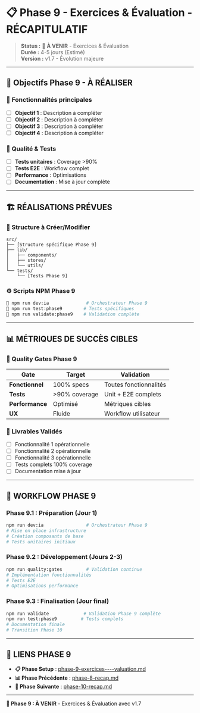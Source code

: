 # 📋 Phase 9 - Exercices & Évaluation - RÉCAPITULATIF

> **Status :** 🔄 **À VENIR** - Exercices & Évaluation  
> **Durée :** 4-5 jours (Estimé)  
> **Version :** v1.7 - Évolution majeure  

---

## 🎯 **Objectifs Phase 9 - À RÉALISER**

### 🎯 **Fonctionnalités principales**
- [ ] **Objectif 1** : Description à compléter
- [ ] **Objectif 2** : Description à compléter
- [ ] **Objectif 3** : Description à compléter
- [ ] **Objectif 4** : Description à compléter

### 🎯 **Qualité & Tests**
- [ ] **Tests unitaires** : Coverage >90%
- [ ] **Tests E2E** : Workflow complet
- [ ] **Performance** : Optimisations
- [ ] **Documentation** : Mise à jour complète

---

## 🏗️ **RÉALISATIONS PRÉVUES**

### **📁 Structure à Créer/Modifier**
```
src/
├── [Structure spécifique Phase 9]
├── lib/
│   ├── components/
│   ├── stores/
│   └── utils/
└── tests/
    └── [Tests Phase 9]
```

### **⚙️ Scripts NPM Phase 9**
```bash
🎯 npm run dev:ia              # Orchestrateur Phase 9
🎯 npm run test:phase9        # Tests spécifiques
🎯 npm run validate:phase9    # Validation complète
```

---

## 📊 **MÉTRIQUES DE SUCCÈS CIBLES**

### **🎯 Quality Gates Phase 9**
| Gate | Target | Validation |
|------|--------|------------|
| **Fonctionnel** | 100% specs | Toutes fonctionnalités |
| **Tests** | >90% coverage | Unit + E2E complets |
| **Performance** | Optimisé | Métriques cibles |
| **UX** | Fluide | Workflow utilisateur |

### **🎯 Livrables Validés**
- [ ] Fonctionnalité 1 opérationnelle
- [ ] Fonctionnalité 2 opérationnelle  
- [ ] Fonctionnalité 3 opérationnelle
- [ ] Tests complets 100% coverage
- [ ] Documentation mise à jour

---

## 🔄 **WORKFLOW PHASE 9**

### **Phase 9.1 : Préparation (Jour 1)**
```bash
npm run dev:ia                # Orchestrateur Phase 9
# Mise en place infrastructure
# Création composants de base
# Tests unitaires initiaux
```

### **Phase 9.2 : Développement (Jours 2-3)**
```bash
npm run quality:gates         # Validation continue
# Implémentation fonctionnalités
# Tests E2E
# Optimisations performance
```

### **Phase 9.3 : Finalisation (Jour final)**
```bash
npm run validate             # Validation Phase 9 complète
npm run test:phase9         # Tests complets
# Documentation finale
# Transition Phase 10
```

---

## 🔗 **LIENS PHASE 9**

- **📋 Phase Setup** : [phase-9-exercices----valuation.md](./phase-9-exercices----valuation.md)
- **📊 Phase Précédente** : [phase-8-recap.md](./phase-8-recap.md)
- **🔄 Phase Suivante** : [phase-10-recap.md](./phase-10-recap.md)

---

**🎯 Phase 9 : À VENIR** - Exercices & Évaluation avec v1.7
